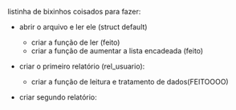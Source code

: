 listinha de bixinhos coisados para fazer:
- abrir o arquivo e ler ele (struct default)
    - criar a função de ler (feito)
    - criar a função de aumentar a lista encadeada (feito)

- criar o primeiro relatório (rel_usuario):
    - criar a função de leitura e tratamento de dados(FEITOOOO)

- criar segundo relatório:
